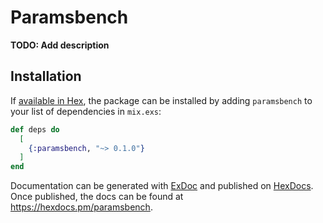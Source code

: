 # Paramsbench

**TODO: Add description**

## Installation

If [available in Hex](https://hex.pm/docs/publish), the package can be installed
by adding `paramsbench` to your list of dependencies in `mix.exs`:

```elixir
def deps do
  [
    {:paramsbench, "~> 0.1.0"}
  ]
end
```

Documentation can be generated with [ExDoc](https://github.com/elixir-lang/ex_doc)
and published on [HexDocs](https://hexdocs.pm). Once published, the docs can
be found at <https://hexdocs.pm/paramsbench>.

